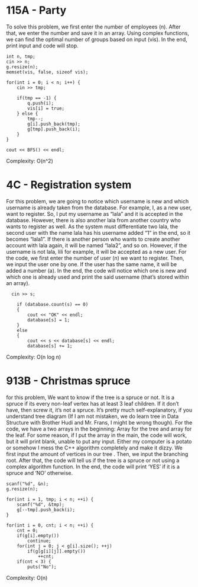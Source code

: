 # 115A - Party

To solve this problem, we first enter the number of employees (n). After that, we enter the number and save it in an array. Using complex functions, we can find the optimal number of groups based on input (vis). In the end, print input and code will stop.

    int n, tmp;
    cin >> n;
    g.resize(n);
    memset(vis, false, sizeof vis);

    for(int i = 0; i < n; i++) {
        cin >> tmp;

        if(tmp == -1) {
            q.push(i);
            vis[i] = true;
        } else {
            tmp--;
            g[i].push_back(tmp);
            g[tmp].push_back(i);
        }
    }

    cout << BFS() << endl;


Complexity: O(n^2)

    
    
# 4C - Registration system

For this problem, we are going to notice which username is new and which username is already taken from the database. For example, I, as a new user, want to register. So, I put my username as “lala” and it is accepted in the database. However, there is also another lala from another country who wants to register as well. As the system must differentiate two lala, the second user with the name lala has his username added “1” in the end, so it becomes “lala1”. If there is another person who wants to create another account with lala again, it will be named “lala2”, and so on. However, if the username is not lala, lili for example, it will be accepted as a new user. For the code, we first enter the number of user (n) we want to register. Then, we input the user one by one. If the user has the same name, it will be added a number (a). In the end, the code will notice which one is new and which one is already used and print the said username (that’s stored within an array).


      cin >> s;
       
        if (database.count(s) == 0)
        {
            cout << "OK" << endl;
            database[s] = 1;
        }
        else
        {
            cout << s << database[s] << endl;
            database[s] += 1;
            
            
 Complexity: O(n log n)
                
                
                
            
# 913B - Christmas spruce

for this problem, We want to know if the tree is a spruce or not. It is a spruce if its every non-leaf vertex has at least 3 leaf children. If it don’t have, then screw it, it’s not a spruce. It’s pretty much self-explanatory, if you understand tree diagram (If I am not mistaken, we do learn tree in Data Structure with Brother Hudi and Mr. Frans, I might be wrong though). For the code, we have a two arrays in the beginning: Array for the tree and array for the leaf. For some reason, if I put the array in the main, the code will work, but it will print blank, unable to put any input. Either my computer is a potato or somehow I mess the C++ algorithm completely and make it dizzy. We first input the amount of vertices in our tree . Then, we input the branching root. After that, the code will tell us if the tree is a spruce or not using a complex algorithm function. In the end, the code will print ‘YES’ if it is a spruce and ‘NO’ otherwise.


    scanf("%d", &n);
	g.resize(n);

	for(int i = 1, tmp; i < n; ++i) {
		scanf("%d", &tmp);
		g[--tmp].push_back(i);
	}

	for(int i = 0, cnt; i < n; ++i) {
		cnt = 0;
		if(g[i].empty())
			continue;
		for(int j = 0; j < g[i].size(); ++j)
			if(g[g[i][j]].empty())
				++cnt;
		if(cnt < 3) {
			puts("No");
      
      
      
  Complexity: O(n)
